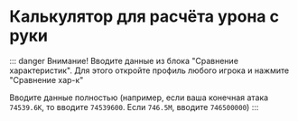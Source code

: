 <script setup>
import BaseAtkCalculator from '../../../components/calculators/base-atk/BaseAtkCalculator.vue'
</script>

# Калькулятор для расчёта урона с руки

::: danger Внимание!
Вводите данные из блока "Сравнение характеристик". Для этого откройте профиль любого игрока и нажмите "Сравнение хар-к"

Вводите данные полностью (например, если ваша конечная атака `74539.6К`, то вводите `74539600`. Если `746.5М`, вводите `746500000`)
:::

<BaseAtkCalculator />